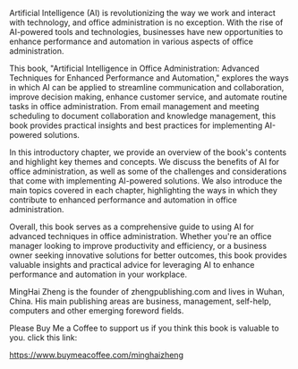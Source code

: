 
Artificial Intelligence (AI) is revolutionizing the way we work and interact with technology, and office administration is no exception. With the rise of AI-powered tools and technologies, businesses have new opportunities to enhance performance and automation in various aspects of office administration.

This book, "Artificial Intelligence in Office Administration: Advanced Techniques for Enhanced Performance and Automation," explores the ways in which AI can be applied to streamline communication and collaboration, improve decision making, enhance customer service, and automate routine tasks in office administration. From email management and meeting scheduling to document collaboration and knowledge management, this book provides practical insights and best practices for implementing AI-powered solutions.

In this introductory chapter, we provide an overview of the book's contents and highlight key themes and concepts. We discuss the benefits of AI for office administration, as well as some of the challenges and considerations that come with implementing AI-powered solutions. We also introduce the main topics covered in each chapter, highlighting the ways in which they contribute to enhanced performance and automation in office administration.

Overall, this book serves as a comprehensive guide to using AI for advanced techniques in office administration. Whether you're an office manager looking to improve productivity and efficiency, or a business owner seeking innovative solutions for better outcomes, this book provides valuable insights and practical advice for leveraging AI to enhance performance and automation in your workplace.

MingHai Zheng is the founder of zhengpublishing.com and lives in Wuhan, China. His main publishing areas are business, management, self-help, computers and other emerging foreword fields.

Please Buy Me a Coffee to support us if you think this book is valuable to you. click this link:

https://www.buymeacoffee.com/minghaizheng
